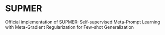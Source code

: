 # SUPMER
Official implementation of SUPMER: Self-supervised Meta-Prompt Learning with Meta-Gradient Regularization for Few-shot Generalization
